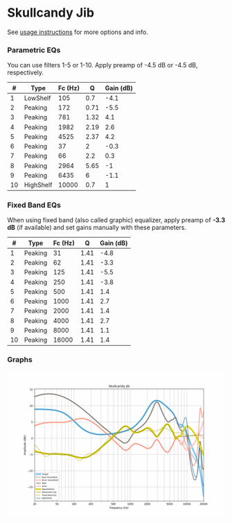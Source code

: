 # Skullcandy Jib
See [usage instructions](https://github.com/jaakkopasanen/AutoEq#usage) for more options and info.

### Parametric EQs
You can use filters 1-5 or 1-10. Apply preamp of -4.5 dB or -4.5 dB, respectively.

|   # | Type      |   Fc (Hz) |    Q |   Gain (dB) |
|-----|-----------|-----------|------|-------------|
|   1 | LowShelf  |       105 | 0.7  |        -4.1 |
|   2 | Peaking   |       172 | 0.71 |        -5.5 |
|   3 | Peaking   |       781 | 1.32 |         4.1 |
|   4 | Peaking   |      1982 | 2.19 |         2.6 |
|   5 | Peaking   |      4525 | 2.37 |         4.2 |
|   6 | Peaking   |        37 | 2    |        -0.3 |
|   7 | Peaking   |        66 | 2.2  |         0.3 |
|   8 | Peaking   |      2964 | 5.65 |        -1   |
|   9 | Peaking   |      6435 | 6    |        -1.1 |
|  10 | HighShelf |     10000 | 0.7  |         1   |

### Fixed Band EQs
When using fixed band (also called graphic) equalizer, apply preamp of **-3.3 dB** (if available) and set gains manually with these parameters.

|   # | Type    |   Fc (Hz) |    Q |   Gain (dB) |
|-----|---------|-----------|------|-------------|
|   1 | Peaking |        31 | 1.41 |        -4.8 |
|   2 | Peaking |        62 | 1.41 |        -3.3 |
|   3 | Peaking |       125 | 1.41 |        -5.5 |
|   4 | Peaking |       250 | 1.41 |        -3.8 |
|   5 | Peaking |       500 | 1.41 |         1.4 |
|   6 | Peaking |      1000 | 1.41 |         2.7 |
|   7 | Peaking |      2000 | 1.41 |         1.4 |
|   8 | Peaking |      4000 | 1.41 |         2.7 |
|   9 | Peaking |      8000 | 1.41 |         1.1 |
|  10 | Peaking |     16000 | 1.41 |         1.4 |

### Graphs
![](./Skullcandy%20Jib.png)
